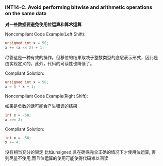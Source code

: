 ### INT14-C. Avoid performing bitwise and arithmetic operations on the same data

**对一些数据要避免使用位运算和算术运算**

Noncompliant Code Example(Left Shift):

```C
unsigned int x = 50;
x += (x << 2) + 1;
```

尽管这是一种有效的操作，但移位的结果取决于整数类型的底层表示形式，因此是由实现定义的。此外，代码的可读性也降低了。

Compliant Solution:

```C
unsigned int x = 50;
x = 5 * x + 1;
```

Noncompliant Code Example(Right Shift):

如果是负数的话可能会产生错误的结果

```C
int x = -50;
x >>= 2;
```

Compliant Solution:

```C
int x = -50;
x /= 4;
```

没有相当充分的限定 比如unsigned,且在确保完全正确的情况下才使用位运算,
否则尽量不使用,而且位运算的使用可能使得代码难以阅读